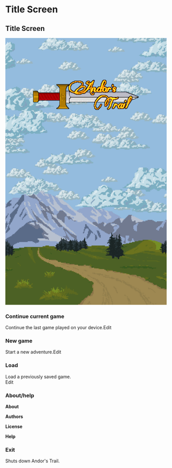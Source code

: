 # Title Screen

## Title Screen

![](.gitbook/assets/title.webp)

### Continue current game <a id="continue_current_game"></a>

Continue the last game played on your device.Edit

### New game <a id="new_game"></a>

Start a new adventure.Edit

### Load <a id="load"></a>

Load a previously saved game.  
Edit

### About/help

**About**

**Authors**

**License**

**Help**

### Exit <a id="exit"></a>

Shuts down Andor's Trail.

